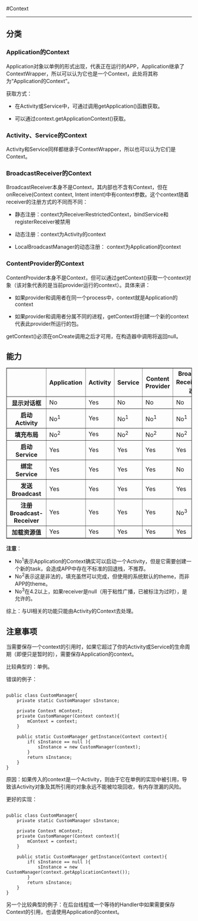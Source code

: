 #Context

***

## 分类

### Application的Context

Application对象以单例的形式出现，代表正在运行的APP，Application继承了ContextWrapper，所以可以认为它也是一个Context，此处将其称为“Application的Context”。

获取方式：

- 在Activity或Service中，可通过调用getApplication()函数获取。

- 可以通过context.getApplicationContext()获取。

### Activity、Service的Context

Activity和Service同样都继承于ContextWrapper，所以也可以认为它们是Context。

### BroadcastReceiver的Context

BroadcastReceiver本身不是Context，其内部也不含有Context，但在onReceive(Context context, Intent intent)中有context参数。这个context随着receiver的注册方式的不同而不同：

- 静态注册：context为ReceiverRestrictedContext，bindService和registerReceiver被禁用

- 动态注册：context为Activity的context

- LocalBroadcastManager的动态注册： context为Application的context

### ContentProvider的Context

ContentProvider本身不是Context，但可以通过getContext()获取一个context对象（该对象代表的是当前provider运行的context）。具体来讲：

- 如果provider和调用者在同一个process中，context就是Application的context

- 如果provider和调用者分属不同的进程，getContext将创建一个新的context代表此provider所运行的包。

getContext()必须在onCreate调用之后才可用，在构造器中调用将返回null。

## 能力

<table border="true">
<tr>
<th></th>
<th>Application</th>
<th>Activity</th>
<th>Service</th>
<th>Content Provider</th>
<th>Broadcast Receiver(静态)</th>
</tr>

<tr>
<th>显示对话框</th>
<td>No</td>
<td>Yes</td>
<td>No</td>
<td>No</td>
<td>No</td>
</tr>

<tr>
<th>启动Activity</th>
<td>No<sup>1</sup></td>
<td>Yes</td>
<td>No<sup>1</sup></td>
<td>No<sup>1</sup></td>
<td>No<sup>1</sup></td>
</tr>

<tr>
<th>填充布局</th>
<td>No<sup>2</sup></td>
<td>Yes</td>
<td>No<sup>2</sup></td>
<td>No<sup>2</sup></td>
<td>No<sup>2</sup></td>
</tr>

<tr>
<th>启动Service</th>
<td>Yes</td>
<td>Yes</td>
<td>Yes</td>
<td>Yes</td>
<td>Yes</td>
</tr>

<tr>
<th>绑定Service</th>
<td>Yes</td>
<td>Yes</td>
<td>Yes</td>
<td>Yes</td>
<td>No</td>
</tr>

<tr>
<th>发送Broadcast</th>
<td>Yes</td>
<td>Yes</td>
<td>Yes</td>
<td>Yes</td>
<td>Yes</td>
</tr>

<tr>
<th>注册Broadcast-Receiver</th>
<td>Yes</td>
<td>Yes</td>
<td>Yes</td>
<td>Yes</td>
<td>No<sup>3</sup></td>
</tr>

<tr>
<th>加载资源值</th>
<td>Yes</td>
<td>Yes</td>
<td>Yes</td>
<td>Yes</td>
<td>Yes</td>
</tr>

</table>


**注意**：

- No<sup>1</sup>表示Application的Context确实可以启动一个Activity，但是它需要创建一个新的task，会造成APP中存在不标准的回退栈，不推荐。
- No<sup>2</sup>表示这是非法的，填充虽然可以完成，但使用的系统默认的theme，而非APP的theme。
- No<sup>3</sup>在4.2以上，如果receiver是null（用于粘性广播，已被标注为过时），是允许的。

综上：与UI相关的功能只能由Activity的Context去处理。


## 注意事项

当需要保存一个context的引用时，如果它超过了你的Activity或Service的生命周期（即便只是暂时的），需要保存Application的context。

比较典型的：单例。


错误的例子：
<pre><code>
public class CustomManager{
	private static CustomManager sInstance;

	private Context mContext;
	private CustomManager(Context context){
		mContext = context;
	}

	public static CustomManager getInstance(Context context){
		if( sInstance == null ){
			sInstance = new CustomManager(context);
		}
		return sInstance;
	}
}
</code></pre>

原因：如果传入的context是一个Activity，则由于它在单例的实现中被引用，导致该Activity对象及其所引用的对象永远不能被垃圾回收，有内存泄漏的风险。


更好的实现：
<pre><code>
public class CustomManager{
	private static CustomManager sInstance;

	private Context mContext;
	private CustomManager(Context context){
		mContext = context;
	}

	public static CustomManager getInstance(Context context){
		if( sInstance == null ){
			sInstance = new CustomManager(context.getApplicationContext());
		}
		return sInstance;
	}
}
</code></pre>

另一个比较典型的例子：在后台线程或一个等待的Handler中如果需要保存Context的引用，也请使用Application的context。